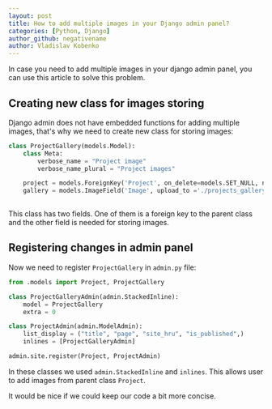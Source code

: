 ```yaml
---
layout: post
title: How to add multiple images in your Django admin panel?
categories: [Python, Django]
author_github: negativename
author: Vladislav Kobenko
---
```


In case you need to add multiple images in your django admin panel, you can use this article to solve this problem.

## Creating new class for images storing

Django admin does not have embedded functions for adding multiple images, that's why we need to create new class for storing images:

```python
class ProjectGallery(models.Model):
    class Meta:
        verbose_name = "Project image"
        verbose_name_plural = "Project images"

    project = models.ForeignKey('Project', on_delete=models.SET_NULL, null=True, blank=True, verbose_name='Project')
    gallery = models.ImageField('Image', upload_to ='./projects_gallery/', null=True, blank=True)
    
```

This class has two fields. One of them is a foreign key to the parent class and the other field is needed for storing images.

## Registering changes in admin panel

Now we need to register `ProjectGallery` in `admin.py` file:

```python
from .models import Project, ProjectGallery

class ProjectGalleryAdmin(admin.StackedInline):
    model = ProjectGallery
    extra = 0

class ProjectAdmin(admin.ModelAdmin):
    list_display = ("title", "page", "site_hru", "is_published",)
    inlines = [ProjectGalleryAdmin]

admin.site.register(Project, ProjectAdmin)
```

In these classes we used `admin.StackedInline` and `inlines`. This allows user to add images from parent class `Project`.

It would be nice if we could keep our code a bit more concise.